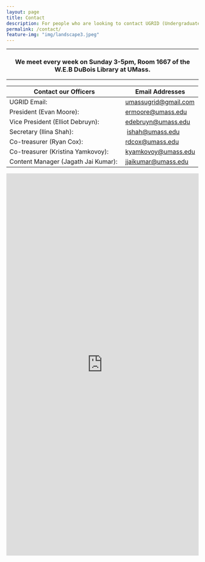 ```yaml
---
layout: page
title: Contact
description: For people who are looking to contact UGRID (Undergraduate Researchers Interested in Data) located at UMass. Feel free to email our main account or any of our officers. 
permalink: /contact/
feature-img: "img/landscape3.jpeg"
---
```


-----

<center><h3>We meet every week on Sunday 3-5pm, Room 1667 of the W.E.B DuBois Library at UMass.</h3></center>

-----

Contact our Officers                                        | Email Addresses
----------------------------------------------------------- | -----------------------------------------------------------
UGRID Email:                                                |  <umassugrid@gmail.com>
President (Evan Moore):                                     |  <ermoore@umass.edu>
Vice President (Elliot Debruyn):                            |  <edebruyn@umass.edu>
Secretary (Ilina Shah):                                     |  <ishah@umass.edu>
Co-treasurer (Ryan Cox):                                    |  <rdcox@umass.edu>
Co-treasurer (Kristina Yamkovoy):                           |  <kyamkovoy@umass.edu> 
Content Manager (Jagath Jai Kumar):                         |  <jjaikumar@umass.edu>

<iframe src="https://docs.google.com/forms/d/e/1FAIpQLSesUvgBN3yv7W5qPWy4w7wnOP9wck9LjZwkp4KoH09ynElqvQ/viewform?embedded=true" width="100%" height="1000" frameborder="0" marginheight="0" marginwidth="0">Loading...</iframe>
